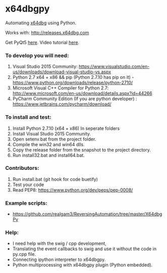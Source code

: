# x64dbgpy

Automating [x64dbg](http://x64dbg.com) using Python.

Works with: http://releases.x64dbg.com

Get PyQt5 [here](https://github.com/x64dbg/PyQt5/releases). Video tutorial [here](https://youtu.be/rIFA6t1Z9Fc).

### To develop you will need:

1. Visual Studio 2015 Community: https://www.visualstudio.com/en-us/downloads/download-visual-studio-vs.aspx <br />
2. Python 2.7 x64 + x86 && pip (Python 2.7.10 has pip on it) - https://www.python.org/downloads/release/python-2710/ <br />
3. Microsoft Visual C++ Compiler for Python 2.7: http://www.microsoft.com/en-us/download/details.aspx?id=44266 <br />
4. PyCharm Community Edition (If you are python developer) : https://www.jetbrains.com/pycharm/download/

### To install and test:

1. Install Python 2.7.10 (x64 + x86) In seperate folders
2. Install Visual Studio 2015 Community.
3. Open setenv.bat from the project folder.
4. Compile the win32 and win64 dlls.
5. Copy the release folder from the snapshot to the project directory.
6. Run install32.bat and install64.bat.

### Contributors:

1. Run install.bat (git hook for code buetify)
2. Test your code
3. Read PEP8: https://www.python.org/dev/peps/pep-0008/

### Example scripts:

* https://github.com/realgam3/ReversingAutomation/tree/master/X64dbgPy

### Help:

* I need help with the swig / cpp development,
* Translating the event callbacks to swig and use it without the code in py.cpp file.
* Connecting ipython interpreter to x64dbgpy.
* Python multiprocessing with x64dbgpy plugin (Python embedded).